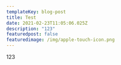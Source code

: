 ```yaml
---
templateKey: blog-post
title: Test
date: 2021-02-23T11:05:06.025Z
description: "123"
featuredpost: false
featuredimage: /img/apple-touch-icon.png
---
```

123